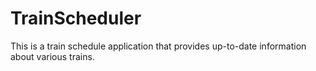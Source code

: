 # TrainScheduler
This is a train schedule application that provides up-to-date information about various trains.
